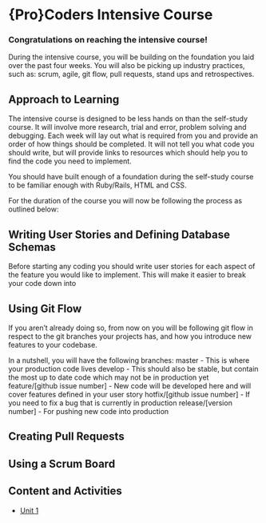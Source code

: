 # {Pro}Coders Intensive Course

### Congratulations on reaching the intensive course!

During the intensive course, you will be building on the foundation you laid over the past four weeks.  You will also be picking up industry practices, such as: scrum, agile, git flow, pull requests, stand ups and retrospectives.

## Approach to Learning
The intensive course is designed to be less hands on than the self-study course.  It will involve more research, trial and error, problem solving and debugging.  Each week will lay out what is required from you and provide an order of how things should be completed.  It will not tell you what code you should write, but will provide links to resources which should help you to find the code you need to implement.

You should have built enough of a foundation during the self-study course to be familiar enough with Ruby/Rails, HTML and CSS.

For the duration of the course you will now be following the process as outlined below:

## Writing User Stories and Defining Database Schemas
Before starting any coding you should write user stories for each aspect of the feature you would like to implement.  This will make it easier to break your code down into 

## Using Git Flow
If you aren’t already doing so, from now on you will be following git flow in respect to the git branches your projects has, and how you introduce new features to your codebase.

In a nutshell, you will have the following branches:
master - This is where your production code lives
develop - This should also be stable, but contain the most up to date code which may not be in production yet
feature/[github issue number] - New code will be developed here and will cover features defined in your user story
hotfix/[github issue number] - If you need to fix a bug that is currently in production
release/[version number] - For pushing new code into production

## Creating Pull Requests


## Using a Scrum Board

## Content and Activities
- [Unit 1](https://github.com/affinity-digital-ltd/unit1/wiki/Unit-1)

